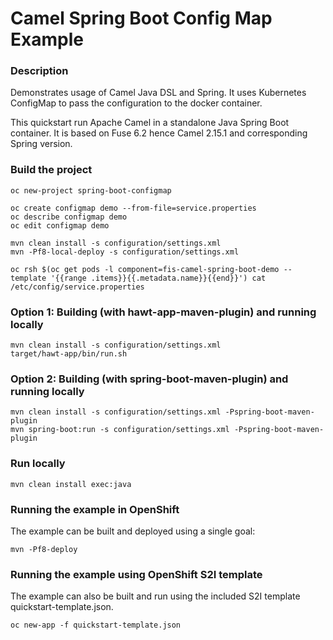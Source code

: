 # Camel Spring Boot Config Map Example

### Description
Demonstrates usage of Camel Java DSL and Spring.
It uses Kubernetes ConfigMap to pass the configuration to the docker container.

This quickstart run Apache Camel in a standalone Java Spring Boot container.
It is based on Fuse 6.2 hence Camel 2.15.1 and corresponding Spring version.


### Build the project

    oc new-project spring-boot-configmap

    oc create configmap demo --from-file=service.properties
    oc describe configmap demo
    oc edit configmap demo

    mvn clean install -s configuration/settings.xml
    mvn -Pf8-local-deploy -s configuration/settings.xml

    oc rsh $(oc get pods -l component=fis-camel-spring-boot-demo --template '{{range .items}}{{.metadata.name}}{{end}}') cat /etc/config/service.properties

### Option 1: Building (with hawt-app-maven-plugin) and running locally

    mvn clean install -s configuration/settings.xml
    target/hawt-app/bin/run.sh

### Option 2: Building (with spring-boot-maven-plugin) and running locally

    mvn clean install -s configuration/settings.xml -Pspring-boot-maven-plugin
    mvn spring-boot:run -s configuration/settings.xml -Pspring-boot-maven-plugin

### Run locally

    mvn clean install exec:java

### Running the example in OpenShift
The example can be built and deployed using a single goal:

    mvn -Pf8-deploy

### Running the example using OpenShift S2I template
The example can also be built and run using the included S2I template quickstart-template.json.

    oc new-app -f quickstart-template.json



